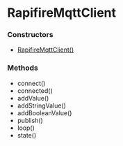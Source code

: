 # RapifireMqttClient

### Constructors
- [RapifireMqttClient()](constructors.md)

### Methods
- connect()
- connected()
- addValue()
- addStringValue()
- addBooleanValue()
- publish()
- loop()
- state()
